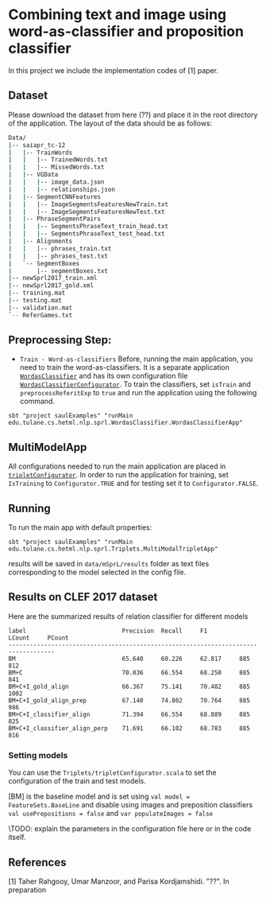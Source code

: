 # Combining text and image using word-as-classifier and proposition classifier
In this project we include the implementation codes of [1] paper.

## Dataset
Please download the dataset from here (??) and place it in the root directory of the application. The layout of the data should be as follows:
```bash
Data/
|-- saiapr_tc-12
|   |-- TrainWords
|   |   |-- TrainedWords.txt  
|   |   |-- MissedWords.txt
|   |-- VGData
|   |   |-- image_data.json  
|   |   |-- relationships.json
|   |-- SegmentCNNFeatures
|   |   |-- ImageSegmentsFeaturesNewTrain.txt  
|   |   |-- ImageSegmentsFeaturesNewTest.txt
|   |-- PhraseSegmentPairs
|   |   |-- SegmentsPhraseText_train_head.txt  
|   |   |-- SegmentsPhraseText_test_head.txt
|   |-- Alignments
|   |   |-- phrases_train.txt  
|   |   |-- phrases_test.txt
|   `-- SegmentBoxes
|       |-- segmentBoxes.txt
|-- newSprl2017_train.xml
|-- newSprl2017_gold.xml
|-- training.mat
|-- testing.mat
|-- validation.mat
`-- ReferGames.txt
```
 
## Preprocessing Step:
- `Train - Word-as-classifiers`
Before, running the main application, you need to train the word-as-classifiers. It is a separate application [`WordasClassifier`](WordasClassifierApp.scala) and has its own configuration file
[`WordasClassifierConfigurator`](WordasClassifierConfigurator.scala). To train the classifiers, set `isTrain` and `preprocessReferitExp` to `true` and run the application using the following command.

```
sbt "project saulExamples" "runMain edu.tulane.cs.hetml.nlp.sprl.WordasClassifier.WordasClassifierApp"
``` 
## MultiModelApp
All configurations needed to run the main application are placed in 
[`tripletConfigurator`](tripletConfigurator.scala). In order to run the application for training, set `IsTraining` to `Configurator.TRUE` and for testing set it to `Configurator.FALSE`. 


## Running

To run the main app with default properties:

```
sbt "project saulExamples" "runMain edu.tulane.cs.hetml.nlp.sprl.Triplets.MultiModalTripletApp"
```

results will be saved in `data/mSprL/results` folder as text files corresponding to the model selected in the config file. 

## Results on CLEF 2017 dataset
Here are the summarized results of relation classifier for different models
```
label                           Precision  Recall     F1         LCount     PCount    
-----------------------------------------------------------------------------------
BM                              65.640     60.226     62.817     885        812
BM+C                            70.036     66.554     68.250     885        841       
BM+C+I_gold_align               66.367     75.141     70.482     885        1002      
BM+C+I_gold_align_prep          67.140     74.802     70.764     885        986
BM+C+I_classifier_align         71.394     66.554     68.889     885        825
BM+C+I_classifier_align_perp    71.691     66.102     68.783     885        816
```

### Setting models
You can use the `Triplets/tripletConfigurator.scala` to set the configuration of the train and test models. 

 [BM] is the baseline model and is set using `val model = FeatureSets.BaseLine` and disable using images and preposition classifiers
 `val usePrepositions = false` and `var populateImages = false`

\TODO: explain the parameters in the configuration file here or in the code itself.

## References
[1] Taher Rahgooy, Umar Manzoor, and Parisa Kordjamshidi. "??". In preparation
